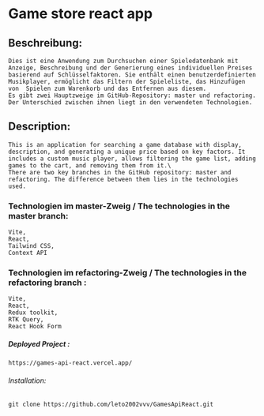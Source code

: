# Game store react app

## Beschreibung:
	Dies ist eine Anwendung zum Durchsuchen einer Spieledatenbank mit Anzeige, Beschreibung und der Generierung eines individuellen Preises 	basierend auf Schlüsselfaktoren. Sie enthält einen benutzerdefinierten Musikplayer, ermöglicht das Filtern der Spieleliste, das Hinzufügen von 	Spielen zum Warenkorb und das Entfernen aus diesem.
	Es gibt zwei Hauptzweige im GitHub-Repository: master und refactoring. Der Unterschied zwischen ihnen liegt in den verwendeten Technologien.

## Description:
	This is an application for searching a game database with display, description, and generating a unique price based on key factors. It 	includes a custom music player, allows filtering the game list, adding games to the cart, and removing them from it.\
	There are two key branches in the GitHub repository: master and refactoring. The difference between them lies in the technologies used.

### Technologien im master-Zweig / The technologies in the master branch:
	Vite, 
	React, 
	Tailwind CSS, 
	Context API

### Technologien im refactoring-Zweig / The technologies in the refactoring branch :
	Vite,
	React,
	Redux toolkit,
	RTK Query,
	React Hook Form

##### Deployed Project :
	https://games-api-react.vercel.app/

###### Installation:
	git clone https://github.com/leto2002vvv/GamesApiReact.git






